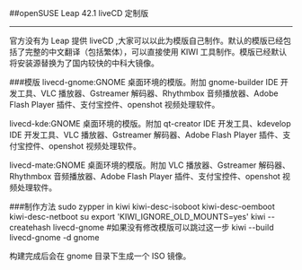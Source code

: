 ##openSUSE Leap 42.1 liveCD 定制版

----------------------------------------
官方没有为 Leap 提供 liveCD ,大家可以以此为模版自己制作。默认的模版已经包括了完整的中文翻译（包括繁体），可以直接使用 KIWI 工具制作。模版已经默认将安装源替换为了国内较快的中科大镜像。

###模版
livecd-gnome:GNOME 桌面环境的模版。附加 gnome-builder IDE 开发工具、VLC 播放器、Gstreamer 解码器、Rhythmbox 音频播放器、Adobe Flash Player 插件、支付宝控件、openshot 视频处理软件。

livecd-kde:GNOME 桌面环境的模版。附加 qt-creator IDE 开发工具、kdevelop IDE 开发工具、VLC 播放器、Gstreamer 解码器、Adobe Flash Player 插件、支付宝控件、openshot 视频处理软件。

livecd-mate:GNOME 桌面环境的模版。附加 VLC 播放器、Gstreamer 解码器、Rhythmbox 音频播放器、Adobe Flash Player 插件、支付宝控件、openshot 视频处理软件。

###制作方法
sudo zypper in kiwi kiwi-desc-isoboot kiwi-desc-oemboot kiwi-desc-netboot
su
export 'KIWI_IGNORE_OLD_MOUNTS=yes'
kiwi --createhash livecd-gnome      #如果没有修改模版可以跳过这一步
kiwi --build livecd-gnome -d gnome

构建完成后会在 gnome 目录下生成一个 ISO 镜像。
